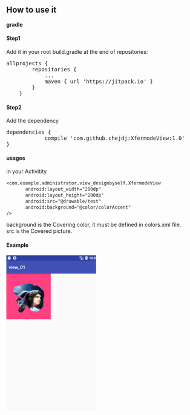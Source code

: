 ## How to use it
**gradle**  
#### Step1   
Add it in your root build.gradle at the end of repositories:  
<pre>
allprojects {
		repositories {
			...
			maven { url 'https://jitpack.io' }
		}
	}
</pre>  

#### Step2  
Add the dependency
<pre>
dependencies {
	        compile 'com.github.chejdj:XfermodeView:1.0'
}
</pre>  

#### usages
in your Activitity  
```
<com.example.administrator.view_designbyself.XfermodeView
       android:layout_width="200dp"
       android:layout_height="200dp"
       android:src="@drawable/test"
       android:background="@color/colorAccent"
/>
```  
background is the Covering color, it must be defined in colors.xml file.  
src is the Covered picture.  

#### Example  
![效果图](https://github.com/chejdj/XfermodeView/blob/master/images/01.png)



